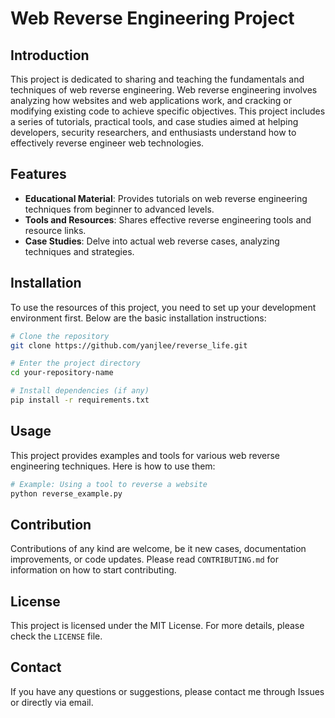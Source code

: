 
# Web Reverse Engineering Project

## Introduction

This project is dedicated to sharing and teaching the fundamentals and techniques of web reverse engineering. Web reverse engineering involves analyzing how websites and web applications work, and cracking or modifying existing code to achieve specific objectives. This project includes a series of tutorials, practical tools, and case studies aimed at helping developers, security researchers, and enthusiasts understand how to effectively reverse engineer web technologies.

## Features

- **Educational Material**: Provides tutorials on web reverse engineering techniques from beginner to advanced levels.
- **Tools and Resources**: Shares effective reverse engineering tools and resource links.
- **Case Studies**: Delve into actual web reverse cases, analyzing techniques and strategies.

## Installation

To use the resources of this project, you need to set up your development environment first. Below are the basic installation instructions:

```bash
# Clone the repository
git clone https://github.com/yanjlee/reverse_life.git

# Enter the project directory
cd your-repository-name

# Install dependencies (if any)
pip install -r requirements.txt
```

## Usage

This project provides examples and tools for various web reverse engineering techniques. Here is how to use them:

```python
# Example: Using a tool to reverse a website
python reverse_example.py
```

## Contribution

Contributions of any kind are welcome, be it new cases, documentation improvements, or code updates. Please read `CONTRIBUTING.md` for information on how to start contributing.

## License

This project is licensed under the MIT License. For more details, please check the `LICENSE` file.

## Contact

If you have any questions or suggestions, please contact me through Issues or directly via email.
